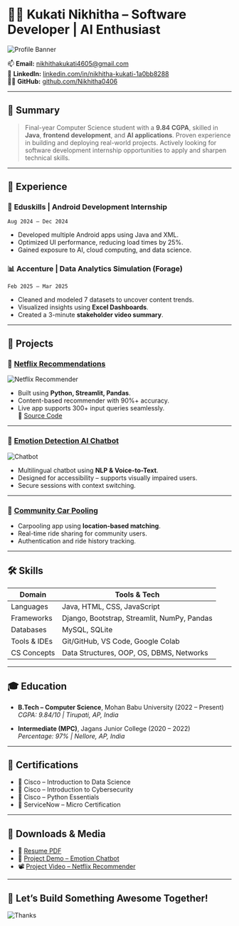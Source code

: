# 👩‍💻 Kukati Nikhitha – Software Developer | AI Enthusiast

![Profile Banner](https://media.giphy.com/media/qgQUggAC3Pfv687qPC/giphy.gif)

📫 **Email:** [nikhithakukati4605@gmail.com](mailto:nikhithakukati4605@gmail.com)  
💼 **LinkedIn:** [linkedin.com/in/nikhitha-kukati-1a0bb8288](https://www.linkedin.com/in/nikhitha-kukati-1a0bb8288/)  
👨‍💻 **GitHub:** [github.com/Nikhitha0406](https://github.com/Nikhitha0406)  

---

## 📌 Summary

> Final-year Computer Science student with a **9.84 CGPA**, skilled in **Java**, **frontend development**, and **AI applications**. Proven experience in building and deploying real-world projects. Actively looking for software development internship opportunities to apply and sharpen technical skills.

---

## 💼 Experience

### 🎯 **Eduskills | Android Development Internship**  
`Aug 2024 – Dec 2024`

- Developed multiple Android apps using Java and XML.
- Optimized UI performance, reducing load times by 25%.
- Gained exposure to AI, cloud computing, and data science.

### 📊 **Accenture | Data Analytics Simulation (Forage)**  
`Feb 2025 – Mar 2025`

- Cleaned and modeled 7 datasets to uncover content trends.
- Visualized insights using **Excel Dashboards**.
- Created a 3-minute **stakeholder video summary**.

---

## 🚀 Projects

### 🍿 **[Netflix Recommendations](https://netflix-fa59eqc4rdpguifpiuf4qr.streamlit.app/)**  
![Netflix Recommender](https://media.giphy.com/media/xT0xeJpnrWC4XWblEk/giphy.gif)

- Built using **Python, Streamlit, Pandas**.
- Content-based recommender with 90%+ accuracy.
- Live app supports 300+ input queries seamlessly.  
🔗 [Source Code](https://github.com/Nikhitha0406/Netflix)

---

### 🤖 **[Emotion Detection AI Chatbot](https://github.com/Nikhitha0406/emotion-chatbot)**  
![Chatbot](https://media.giphy.com/media/i4MAH84pqe2m2aVojc/giphy.gif)

- Multilingual chatbot using **NLP & Voice-to-Text**.
- Designed for accessibility – supports visually impaired users.
- Secure sessions with context switching.

---

### 🚗 **[Community Car Pooling](https://github.com/grishma-gedela/GameHub-Python.git)**  
- Carpooling app using **location-based matching**.
- Real-time ride sharing for community users.
- Authentication and ride history tracking.

---

## 🛠️ Skills

| Domain         | Tools & Tech                                 |
|----------------|----------------------------------------------|
| Languages      | Java, HTML, CSS, JavaScript                  |
| Frameworks     | Django, Bootstrap, Streamlit, NumPy, Pandas  |
| Databases      | MySQL, SQLite                                |
| Tools & IDEs   | Git/GitHub, VS Code, Google Colab            |
| CS Concepts    | Data Structures, OOP, OS, DBMS, Networks     |

---

## 🎓 Education

- **B.Tech – Computer Science**, Mohan Babu University (2022 – Present)  
  *CGPA: 9.84/10 | Tirupati, AP, India*

- **Intermediate (MPC)**, Jagans Junior College (2020 – 2022)  
  *Percentage: 97% | Nellore, AP, India*

---

## 🏅 Certifications

- 🧠 Cisco – Introduction to Data Science  
- 🔐 Cisco – Introduction to Cybersecurity  
- 🐍 Cisco – Python Essentials  
- 🧾 ServiceNow – Micro Certification  

---

## 📂 Downloads & Media

- 📄 [Resume PDF](https://drive.google.com/file/d/195wY1VekoTF_5ZkgM7ufrC3xemMdsFFX/view?usp=drive_link)  
- 🧠 [Project Demo – Emotion Chatbot](https://drive.google.com/file/d/1ypmMEer7aAA-DWPEDZsd5CZXn76VSEKE/view?usp=drive_link)  
- 📽️ [Project Video – Netflix Recommender](https://drive.google.com/file/d/1e4T_Ny1s11arzM1NoIibIVz_WYdRoTEH/view?usp=drive_link)

---

## 🌈 Let’s Build Something Awesome Together!

![Thanks](https://media.giphy.com/media/l0MYC0LajbaPoEADu/giphy.gif)
